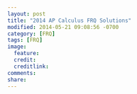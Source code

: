 ```yaml
---
layout: post
title: "2014 AP Calculus FRQ Solutions"
modified: 2014-05-21 09:08:56 -0700
category: [FRQ]
tags: [FRQ]
image:
  feature: 
  credit: 
  creditlink: 
comments: 
share: 
---
```


